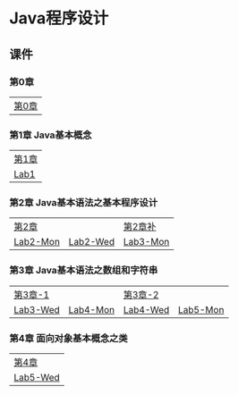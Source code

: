 # Java程序设计

## 课件

### 第0章

|    |
| ---- |
|[第0章](./CourseWare/JChapters/Jchapter-0.html)|

### 第1章 Java基本概念

|    |
| ---- |
|[第1章](./CourseWare/JChapters/Jchapter-1.html)|
|[Lab1](./CourseWare/JLabwork/JLab_1.html)|

### 第2章 Java基本语法之基本程序设计

|    |    |    |
| ---- | ---- | ---- |
|[第2章](./CourseWare/JChapters/Jchapter-2.html)|  |[第2章补](./CourseWare/JChapters/Jchapter-2-add.html)|
|[Lab2-Mon](./CourseWare/JLabwork/JLab_2_Monday.html)|[Lab2-Wed](./CourseWare/JLabwork/JLab_2_Wednesday.html)|[Lab3-Mon](./CourseWare/JLabwork/JLab_3_Monday.html)|

### 第3章 Java基本语法之数组和字符串

|    |    |    |    |
| ---- | ---- | ---- | ---- |
|[第3章-1](./CourseWare/JChapters/Jchapter-3-1.html)|    | [第3章-2](./CourseWare/JChapters/Jchapter-3-2.html)|    |
|[Lab3-Wed](./CourseWare/JLabwork/JLab_3_Wednesday.html)| [Lab4-Mon](./CourseWare/JLabwork/JLab_4_Monday.html)|[Lab4-Wed](./CourseWare/JLabwork/JLab_4_Wednesday.html)|[Lab5-Mon](./CourseWare/JLabwork/JLab_5_Monday.html)|

### 第4章 面向对象基本概念之类

|    |
| ---- |
|[第4章](./CourseWare/JChapters/Jchapter-4-1.html)|
|[Lab5-Wed](./CourseWare/JLabwork/JLab_5_Wednesday.html)|